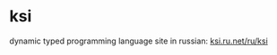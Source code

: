 # ksi
dynamic typed programming language
site in russian: [ksi.ru.net/ru/ksi](http://ksi.ru.net/ru/ksi) 

